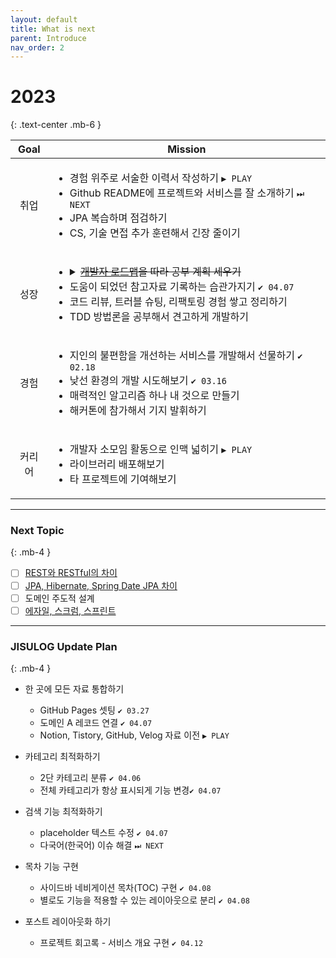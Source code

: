 ```yaml
---
layout: default
title: What is next
parent: Introduce
nav_order: 2
---
```

# 2023
{: .text-center .mb-6 }

<style>
  table > tbody > tr > td:first-child{
      text-align: center;
  }
</style>
<table>
    <thead>
        <tr>
            <th>Goal</th>
            <th colspan="2">Mission</th>
        </tr>
    </thead>
    <tbody>
       <tr>
            <td>취업</td>
            <td>
                <ul>
                    <li>경험 위주로 서술한 이력서 작성하기 <code>▶ PLAY</code></li>
                    <li>Github README에 프로젝트와 서비스를 잘 소개하기 <code>⏭ NEXT</code></li>
                    <li>JPA 복습하며 점검하기</li>
                    <li>CS, 기술 면접 추가 훈련해서 긴장 줄이기</li>
                </ul>
            </td>
        </tr>
        <tr>
            <td>성장</td>
            <td>
                <ul>
                    <li><details><summary><s><a href="https://roadmap.sh">개발자 로드맵</a>을 따라 공부 계획 세우기</s></summary>전부 필요하지 않고, 깊이 있는 공부가 어렵다는 피드백으로 인해 보류</details></li>
                    <li>도움이 되었던 참고자료 기록하는 습관가지기 <code>✔ 04.07</code></li>
                    <li>코드 리뷰, 트러블 슈팅, 리팩토링 경험 쌓고 정리하기</li>
                    <li>TDD 방법론을 공부해서 견고하게 개발하기</li>
                </ul>
            </td>
        </tr>
        <tr>
            <td>경험</td>
            <td>
                <ul>
                    <li>지인의 불편함을 개선하는 서비스를 개발해서 선물하기 <code>✔ 02.18</code></li>
                    <li>낮선 환경의 개발 시도해보기 <code>✔ 03.16</code></li>
                    <li>매력적인 알고리즘 하나 내 것으로 만들기</li>
                    <li>해커톤에 참가해서 기지 발휘하기</li>
                </ul>
            </td>
        </tr>
        <tr>
            <td>커리어</td>
            <td>
                <ul>
                    <li>개발자 소모임 활동으로 인맥 넓히기 <code>▶ PLAY</code></li>
                    <li>라이브러리 배포해보기</li>
                    <li>타 프로젝트에 기여해보기</li>
                </ul>
            </td>
        </tr>
    </tbody>
</table>

---

### Next Topic
{: .mb-4 }

- [ ] [REST와 RESTful의 차이](https://dev-coco.tistory.com/97)
- [ ] [JPA, Hibernate, Spring Date JPA 차이](https://suhwan.dev/2019/02/24/jpa-vs-hibernate-vs-spring-data-jpa/)
- [ ] 도메인 주도적 설계
- [ ] [에자일, 스크럼, 스프린트](https://todoist.com/showTask?id=6257930703)

---

### JISULOG Update Plan
{: .mb-4 }

- 한 곳에 모든 자료 통합하기
   - GitHub Pages 셋팅 `✔ 03.27`
   - 도메인 A 레코드 연결 `✔ 04.07`
   - Notion, Tistory, GitHub, Velog 자료 이전 `▶ PLAY`


- 카테고리 최적화하기
  - 2단 카테고리 분류 `✔ 04.06`
  - 전체 카테고리가 항상 표시되게 기능 변경`✔ 04.07`

- 검색 기능 최적화하기
  - placeholder 텍스트 수정 `✔ 04.07`
  - 다국어(한국어) 이슈 해결 `⏭ NEXT`

- 목차 기능 구현
  - 사이드바 네비게이션 목차(TOC) 구현 `✔ 04.08`
  - 별로도 기능을 적용할 수 있는 레이아웃으로 분리 `✔ 04.08`

- 포스트 레이아웃화 하기
  - 프로젝트 회고록 - 서비스 개요 구현 `✔ 04.12`